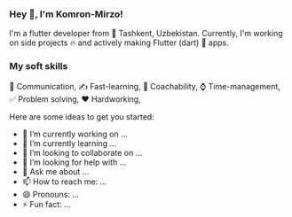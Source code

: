 ### Hey 👋, I'm Komron-Mirzo!

I'm a flutter developer from 🌁 Tashkent, Uzbekistan. Currently, I'm working on side projects 🔥 and actively making Flutter (dart) 📲 apps.

### My soft skills

🙌 Communication, ✍ Fast-learning, 🤵 Coachability, ⌚ Time-management, ✅ Problem solving, ❤️️ Hardworking, 

Here are some ideas to get you started:

- 🔭 I’m currently working on ...
- 🌱 I’m currently learning ...
- 👯 I’m looking to collaborate on ...
- 🤔 I’m looking for help with ...
- 💬 Ask me about ...
- 📫 How to reach me: ...
- 😄 Pronouns: ...
- ⚡ Fun fact: ...

